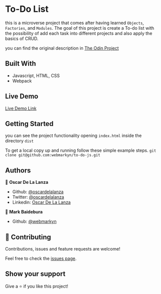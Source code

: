 # To-Do List

this is a microverse project that comes after having learned `Objects`, `Factories`, and `Modules`. The goal of this
project is create a To-do list with the possibility of add each task into different projects and also apply the basics
of CRUD. 

you can find the original description in [The Odin Project](https://www.theodinproject.com/courses/javascript/lessons/todo-list)

## Built With

- Javascript, HTML, CSS
- Webpack

## Live Demo

[Live Demo Link](https://livedemo.com)


## Getting Started
you can see the project functionality opening `index.html` inside the directory `dist` 

To get a local copy up and running follow these simple example steps.
`git clone git@github.com:webmarkyn/to-do-js.git`

## Authors

👤 **Oscar De La Lanza**

- Github: [@oscardelalanza](https://github.com/oscardelalanza)
- Twitter: [@oscardelalanza](https://twitter.com/oscardelalanza)
- Linkedin: [Oscar De La Lanza](https://www.linkedin.com/in/oscardelalanza/)

👤 **Mark Baidebura**

- Github: [@webmarkyn](https://github.com/webmarkyn)

## 🤝 Contributing

Contributions, issues and feature requests are welcome!

Feel free to check the [issues page](https://github.com/webmarkyn/to-do-js/issues).

## Show your support

Give a ⭐️ if you like this project!
